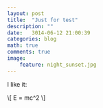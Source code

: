 ```yaml
---
layout: post    
title:  "Just for test"
description: ""
date:   3014-06-12 21:00:39
categories: blog
math: true
comments: true
image:
    feature: night_sunset.jpg
---
```


I like it:

\\[ E = mc^2 \\]